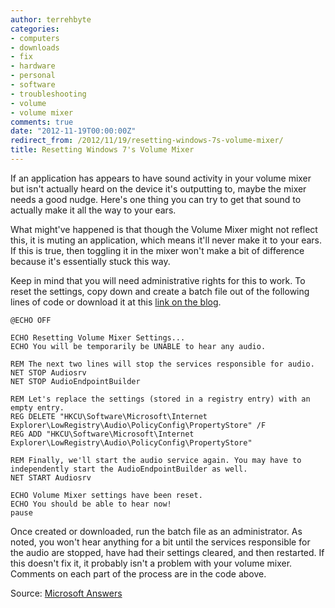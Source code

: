 ```yaml
---
author: terrehbyte
categories:
- computers
- downloads
- fix
- hardware
- personal
- software
- troubleshooting
- volume
- volume mixer
comments: true
date: "2012-11-19T00:00:00Z"
redirect_from: /2012/11/19/resetting-windows-7s-volume-mixer/
title: Resetting Windows 7's Volume Mixer
---
```


If an application has appears to have sound activity in your volume mixer but
isn't actually heard on the device it's outputting to, maybe the mixer needs a
good nudge. Here's one thing you can try to get that sound to actually make it
all the way to your ears.  

What might've happened is that though the Volume Mixer might not reflect this,
it is muting an application, which means it'll never make it to your ears. If
this is true, then toggling it in the mixer won't make a bit of difference
because it's essentially stuck this way.  

Keep in mind that you will need administrative rights for this to work. To reset
the settings, copy down and create a batch file out of the following lines of
code or download it at this <a href="/files/posts/resetVolumeMixer.bat" download>link on the blog</a>.

```batch
@ECHO OFF

ECHO Resetting Volume Mixer Settings...
ECHO You will be temporarily be UNABLE to hear any audio.

REM The next two lines will stop the services responsible for audio.
NET STOP Audiosrv
NET STOP AudioEndpointBuilder

REM Let's replace the settings (stored in a registry entry) with an empty entry.
REG DELETE "HKCU\Software\Microsoft\Internet Explorer\LowRegistry\Audio\PolicyConfig\PropertyStore" /F
REG ADD "HKCU\Software\Microsoft\Internet Explorer\LowRegistry\Audio\PolicyConfig\PropertyStore"

REM Finally, we'll start the audio service again. You may have to independently start the AudioEndpointBuilder as well.
NET START Audiosrv

ECHO Volume Mixer settings have been reset.
ECHO You should be able to hear now!
pause
```

Once created or downloaded, run the batch file as an administrator. As noted,
you won't hear anything for a bit until the services responsible for the audio
are stopped, have had their settings cleared, and then restarted. If this
doesn't fix it, it probably isn't a problem with your volume mixer. Comments on
each part of the process are in the code above.  

Source: [Microsoft
Answers](http://answers.microsoft.com/en-us/windows/forum/windows_7-pictures/how-to-reset-volume-mixer-levels/39b6e5f2-0ee9-463c-89c9-8257264294cf?msgId=bb3247b5-6bd8-482a-905e-ceb4b29e4199)

